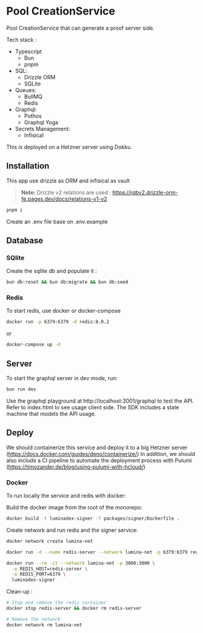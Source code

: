 # Pool CreationService

Pool CreationService that can generate a proof server side.

Tech stack :

- Typescript
  - Bun
  - pnpm
- SQL:
  - Drizzle ORM
  - SQLite
- Queues:
  - BullMQ
  - Redis
- Graphql:
  - Pothos
  - Graphql Yoga
- Secrets Management:
  - Infisical

This is deployed on a Hetzner server using Dokku.

## Installation

This app use drizzle as ORM and infisical as vault

> **Note:** Drizzle v2 relations are used : https://rqbv2.drizzle-orm-fe.pages.dev/docs/relations-v1-v2

```bash
pnpm i
```

Create an .env file base on .env.example

## Database

### SQlite

Create the sqlite db and populate it :

```bash
bun db:reset && bun db:migrate && bun db:seed
```

### Redis

To start redis, use docker or docker-compose

```bash
docker run -p 6379:6379 -d redis:8.0.2
```

or

```bash
docker-compose up -d
```

## Server

To start the graphql server in dev mode, run:

```bash
bun run dev
```

Use the graphql playground at http://localhost:3001/graphql to test the API.
Refer to index.html to see usage client side.
The SDK includes a state machine that models the API usage.

## Deploy

We should containerize this service and deploy it to a big Hetzner server
(https://docs.docker.com/guides/deno/containerize/) In addition, we should also
include a CI pipeline to automate the deployment process with Pulumi
(https://timozander.de/blog/using-pulumi-with-hcloud/)

### Docker

To run locally the service and redis with docker:

Build the docker image from the root of the monorepo:

```bash
docker build -t luminadex-signer -f packages/signer/Dockerfile .
```

Create network and run redis and the signer service:

```bash
docker network create lumina-net

docker run -d --name redis-server --network lumina-net -p 6379:6379 redis:8.0.2

docker run --rm -it --network lumina-net -p 3000:3000 \
  -e REDIS_HOST=redis-server \
  -e REDIS_PORT=6379 \
  luminadex-signer
```

Clean-up :

```bash
# Stop and remove the redis container
docker stop redis-server && docker rm redis-server

# Remove the network
docker network rm lumina-net
```
